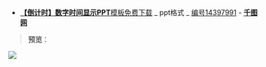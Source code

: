 ﻿- [**【倒计时】数字时间显示PPT**](https://www.58pic.com/newpic/14397991.html)[模板免费下载](https://github.com/taoste/Hello-World/raw/master/Tools/PPT%E6%8A%95%E5%BD%B1%E6%BC%94%E7%A4%BA%E8%BE%85%E5%8A%A9%E5%B7%A5%E5%85%B7/%E6%95%B0%E5%AD%97%E6%97%B6%E9%97%B4%E6%98%BE%E7%A4%BAPPT/%E5%8D%83%E5%9B%BE%E7%BD%91_%E6%95%B0%E5%AD%97%E6%97%B6%E9%97%B4%E6%98%BE%E7%A4%BAPPT_%E5%9B%BE%E7%89%87%E7%BC%96%E5%8F%B714397991.rar) _ ppt格式 _ [编号14397991](https://dl.58pic.com/14397991.html) - [**千图网**](https://www.58pic.com/)

> **预览**：
<p><a href="https://www.58pic.com/newpic/14397991.html" title="数字时间显示PPT">
<img src="https://github.com/taoste/Hello-World/blob/master/Tools/PPT%E6%8A%95%E5%BD%B1%E6%BC%94%E7%A4%BA%E8%BE%85%E5%8A%A9%E5%B7%A5%E5%85%B7/%E6%95%B0%E5%AD%97%E6%97%B6%E9%97%B4%E6%98%BE%E7%A4%BAPPT/center.jpg?raw=true"/></p>
